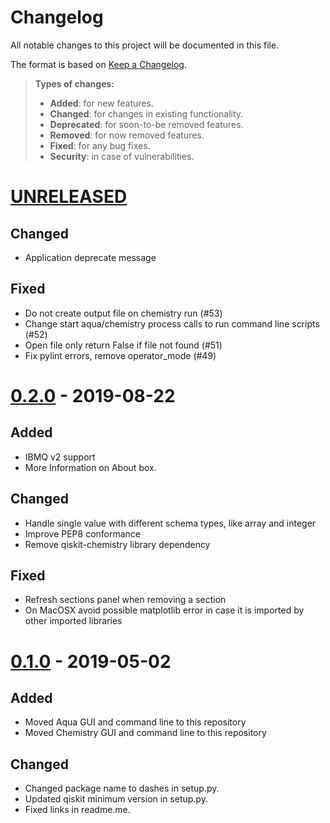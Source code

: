 Changelog
=========

All notable changes to this project will be documented in this file.

The format is based on [Keep a
Changelog](http://keepachangelog.com/en/1.0.0/).

> **Types of changes:**
>
> -   **Added**: for new features.
> -   **Changed**: for changes in existing functionality.
> -   **Deprecated**: for soon-to-be removed features.
> -   **Removed**: for now removed features.
> -   **Fixed**: for any bug fixes.
> -   **Security**: in case of vulnerabilities.


[UNRELEASED](https://github.com/Qiskit/qiskit-aqua-interfaces/compare/0.2.0...HEAD)
===================================================================================

Changed
-------

-   Application deprecate message

Fixed
-----

-   Do not create output file on chemistry run (#53)
-   Change start aqua/chemistry process calls to run command line scripts (#52)
-   Open file only return False if file not found (#51)
-   Fix pylint errors, remove operator_mode (#49)



[0.2.0](https://github.com/Qiskit/qiskit-aqua-interfaces/compare/0.1.0...0.2.0) - 2019-08-22
============================================================================================

Added
-----

-   IBMQ v2 support
-   More Information on About box.

Changed
-------

-   Handle single value with different schema types, like array and integer
-   Improve PEP8 conformance
-   Remove qiskit-chemistry library dependency

Fixed
-----

-   Refresh sections panel when removing a section
-   On MacOSX avoid possible matplotlib error in case it is imported by other imported libraries


[0.1.0](https://github.com/Qiskit/qiskit-aqua-interfaces/compare/b1d21f0...0.1.0) - 2019-05-02
=================================================================================

Added
-----

-   Moved Aqua GUI and command line to this repository
-   Moved Chemistry GUI and command line to this repository

Changed
-------

-   Changed package name to dashes in setup.py.
-   Updated qiskit minimum version in setup.py.
-   Fixed links in readme.me.